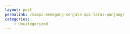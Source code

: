 ```yaml
---
layout: post
permalink: /mimpi-memegang-senjata-api-laras-panjang/
categories:
    - Uncategorized
---
```


